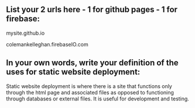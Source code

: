 ## List your 2 urls here - 1 for github pages - 1 for firebase:

mysite.github.io

colemankelleghan.firebaseIO.com


## In your own words, write your definition of the uses for static website deployment:

Static website deployment is where there is a site that functions only through the html page and associated files as opposed to functioning through databases or external files. It is useful for development and testing. 
